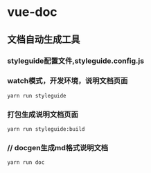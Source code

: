# vue-doc

## 文档自动生成工具

### styleguide配置文件,styleguide.config.js


### watch模式，开发环境，说明文档页面
```
yarn run styleguide
```

### 打包生成说明文档页面
```
yarn run styleguide:build
```

### // docgen生成md格式说明文档
```
yarn run doc
```

